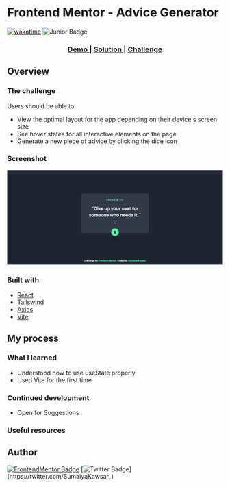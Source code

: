 # Frontend Mentor - Advice Generator

[![wakatime](https://wakatime.com/badge/github/sumaiyakawsar/sk-advice-generator.svg)](https://wakatime.com/badge/github/sumaiyakawsar/sk-advice-generator) ![Junior Badge](https://img.shields.io/badge/2-Junior-ffffff?style=plastic&labelColor=AAD742)

<div align="center">
  <h3>
    <a href="https://sumaiyakawsar.github.io/sk-advice-generator/">
      Demo
    </a>
    <span> | </span>
    <a href="https://github.com/sumaiyakawsar/sk-advice-generator">
      Solution
    </a>
    <span> | </span>
    <a href="https://www.frontendmentor.io/challenges/advice-generator-app-QdUG-13db">
      Challenge
    </a>
  </h3>
</div>

## Overview

### The challenge

Users should be able to:
- View the optimal layout for the app depending on their device's screen size
- See hover states for all interactive elements on the page
- Generate a new piece of advice by clicking the dice icon

### Screenshot

![screenshot](./src/assets/advice-generator.png)

### Built with

- [React](https://reactjs.org/) 
- [Tailswind](https://tailwindcss.com/?)
- [Axios](https://axios-http.com/docs/intro)
- [Vite](https://vitejs.dev/)

## My process
 
### What I learned
- Understood how to use useState properly
- Used Vite for the first time

### Continued development
- Open for Suggestions

### Useful resources


## Author

[![FrontendMentor Badge](https://img.shields.io/badge/-_SumaiyaKawsar_-3F54A3?style=plastic&labelColor=3F54A3&logo=frontend-mentor&logoColor=white&link=https://www.frontendmentor.io/profile/sumaiyakawsar)](https://www.frontendmentor.io/profile/sumaiyakawsar) [![Twitter Badge](https://img.shields.io/badge/-_SumaiyaKawsar_-55acee?style=plastic&labelColor=55acee&logo=twitter&logoColor=white&link=https://twitter.com/SumaiyaKawsar_)](https://twitter.com/SumaiyaKawsar_)